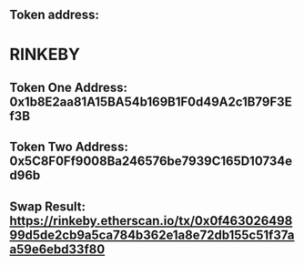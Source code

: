 ## **Token address:**

# **RINKEBY**

## **Token One Address: 0x1b8E2aa81A15BA54b169B1F0d49A2c1B79F3Ef3B**

## **Token Two Address: 0x5C8F0Ff9008Ba246576be7939C165D10734ed96b**

## **Swap Result: https://rinkeby.etherscan.io/tx/0x0f46302649899d5de2cb9a5ca784b362e1a8e72db155c51f37aa59e6ebd33f80**

